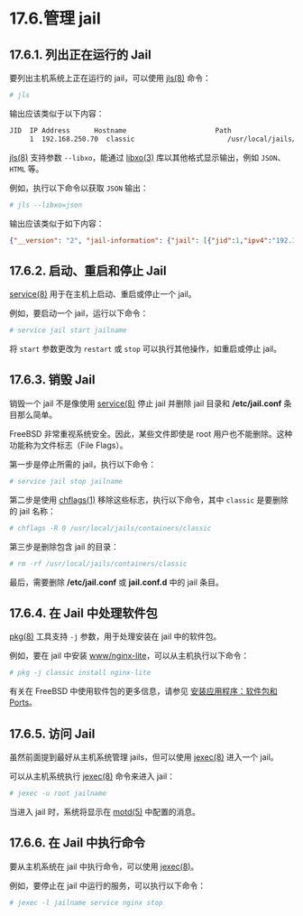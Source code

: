 # 17.6.管理 jail

## 17.6.1. 列出正在运行的 Jail

要列出主机系统上正在运行的 jail，可以使用 [jls(8)](https://man.freebsd.org/cgi/man.cgi?query=jls&sektion=8&format=html) 命令：

```sh
# jls
```

输出应该类似于以下内容：

```sh
JID  IP Address      Hostname                      Path
     1  192.168.250.70  classic                       /usr/local/jails/containers/classic
```

[jls(8)](https://man.freebsd.org/cgi/man.cgi?query=jls&sektion=8&format=html) 支持参数 `--libxo`，能通过 [libxo(3)](https://man.freebsd.org/cgi/man.cgi?query=libxo&sektion=3&format=html) 库以其他格式显示输出，例如 `JSON`、`HTML` 等。

例如，执行以下命令以获取 `JSON` 输出：

```sh
# jls --libxo=json
```

输出应该类似于如下内容：

```json
{"__version": "2", "jail-information": {"jail": [{"jid":1,"ipv4":"192.168.250.70","hostname":"classic","path":"/usr/local/jails/containers/classic"}]}}
```

## 17.6.2. 启动、重启和停止 Jail

[service(8)](https://man.freebsd.org/cgi/man.cgi?query=service&sektion=8&format=html) 用于在主机上启动、重启或停止一个 jail。

例如，要启动一个 jail，运行以下命令：

```sh
# service jail start jailname
```

将 `start` 参数更改为 `restart` 或 `stop` 可以执行其他操作，如重启或停止 jail。

## 17.6.3. 销毁 Jail

销毁一个 jail 不是像使用 [service(8)](https://man.freebsd.org/cgi/man.cgi?query=service&sektion=8&format=html) 停止 jail 并删除 jail 目录和 **/etc/jail.conf** 条目那么简单。

FreeBSD 非常重视系统安全。因此，某些文件即使是 root 用户也不能删除。这种功能称为文件标志（File Flags）。

第一步是停止所需的 jail，执行以下命令：

```sh
# service jail stop jailname
```

第二步是使用 [chflags(1)](https://man.freebsd.org/cgi/man.cgi?query=chflags&sektion=1&format=html) 移除这些标志，执行以下命令，其中 `classic` 是要删除的 jail 名称：

```sh
# chflags -R 0 /usr/local/jails/containers/classic
```

第三步是删除包含 jail 的目录：

```sh
# rm -rf /usr/local/jails/containers/classic
```

最后，需要删除 **/etc/jail.conf** 或 **jail.conf.d** 中的 jail 条目。

## 17.6.4. 在 Jail 中处理软件包

[pkg(8)](https://man.freebsd.org/cgi/man.cgi?query=pkg&sektion=8&format=html) 工具支持 `-j` 参数，用于处理安装在 jail 中的软件包。

例如，要在 jail 中安装 [www/nginx-lite](https://cgit.freebsd.org/ports/tree/www/nginx-lite/)，可以从主机执行以下命令：

```sh
# pkg -j classic install nginx-lite
```

有关在 FreeBSD 中使用软件包的更多信息，请参见 [安装应用程序：软件包和 Ports](https://docs.freebsd.org/en/books/handbook/ports/#ports)。

## 17.6.5. 访问 Jail

虽然前面提到最好从主机系统管理 jails，但可以使用 [jexec(8)](https://man.freebsd.org/cgi/man.cgi?query=jexec&sektion=8&format=html) 进入一个 jail。

可以从主机系统执行 [jexec(8)](https://man.freebsd.org/cgi/man.cgi?query=jexec&sektion=8&format=html) 命令来进入 jail：

```sh
# jexec -u root jailname
```

当进入 jail 时，系统将显示在 [motd(5)](https://man.freebsd.org/cgi/man.cgi?query=motd&sektion=5&format=html) 中配置的消息。

## 17.6.6. 在 Jail 中执行命令

要从主机系统在 jail 中执行命令，可以使用 [jexec(8)](https://man.freebsd.org/cgi/man.cgi?query=jexec&sektion=8&format=html)。

例如，要停止在 jail 中运行的服务，可以执行以下命令：

```sh
# jexec -l jailname service nginx stop
```
